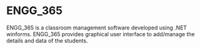 # ENGG_365
ENGG_365 is a classroom management software developed using .NET winforms.
ENGG_365 provides graphical user interface to add/manage the details and data of the students.
